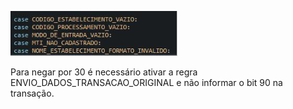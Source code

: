 ![image.png](/.attachments/image-8e44c7d0-16a4-42c0-8938-152703be96c0.png)


Para negar por 30 é necessário ativar a regra ENVIO_DADOS_TRANSACAO_ORIGINAL e não informar o bit 90 na transação.